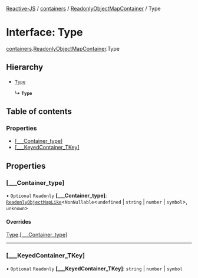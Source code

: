 [Reactive-JS](../README.md) / [containers](../modules/containers.md) / [ReadonlyObjectMapContainer](../modules/containers.ReadonlyObjectMapContainer.md) / Type

# Interface: Type

[containers](../modules/containers.md).[ReadonlyObjectMapContainer](../modules/containers.ReadonlyObjectMapContainer.md).Type

## Hierarchy

- [`Type`](containers.Container.Type.md)

  ↳ **`Type`**

## Table of contents

### Properties

- [[\_\_\_Container\_type]](containers.ReadonlyObjectMapContainer.Type.md#[___container_type])
- [[\_\_\_KeyedContainer\_TKey]](containers.ReadonlyObjectMapContainer.Type.md#[___keyedcontainer_tkey])

## Properties

### [\_\_\_Container\_type]

• `Optional` `Readonly` **[\_\_\_Container\_type]**: [`ReadonlyObjectMapLike`](../modules/types.md#readonlyobjectmaplike)<`NonNullable`<`undefined` \| `string` \| `number` \| `symbol`\>, `unknown`\>

#### Overrides

[Type](containers.Container.Type.md).[[___Container_type]](containers.Container.Type.md#[___container_type])

___

### [\_\_\_KeyedContainer\_TKey]

• `Optional` `Readonly` **[\_\_\_KeyedContainer\_TKey]**: `string` \| `number` \| `symbol`

